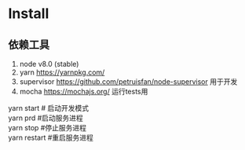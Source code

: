 # Install

## 依赖工具
1. node v8.0 (stable)
2. yarn https://yarnpkg.com/
3. supervisor https://github.com/petruisfan/node-supervisor 用于开发
4. mocha https://mochajs.org/ 运行tests用

yarn start  # 启动开发模式    
yarn prd    #启动服务进程    
yarn stop   #停止服务进程     
yarn restart #重启服务进程    







